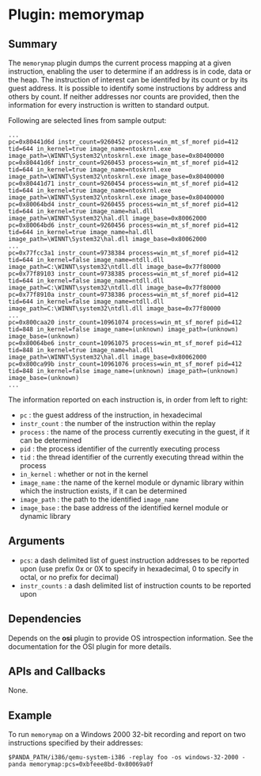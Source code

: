 Plugin: memorymap
===========

Summary
-------

The `memorymap` plugin dumps the current process mapping at a given instruction, enabling the user to determine if an address is in code, data or the heap.  The instruction of interest can be identifed by its count or by its guest address.  It is possible to identify some instructions by address and others by count.  If neither addresses nor counts are provided, then the information for every instruction is written to standard output.

Following are selected lines from sample output:

	...
	pc=0x80441d6d instr_count=9260452 process=win_mt_sf_moref pid=412 tid=644 in_kernel=true image_name=ntoskrnl.exe image_path=\WINNT\System32\ntoskrnl.exe image_base=0x80400000
	pc=0x80441d6f instr_count=9260453 process=win_mt_sf_moref pid=412 tid=644 in_kernel=true image_name=ntoskrnl.exe image_path=\WINNT\System32\ntoskrnl.exe image_base=0x80400000
	pc=0x80441d71 instr_count=9260454 process=win_mt_sf_moref pid=412 tid=644 in_kernel=true image_name=ntoskrnl.exe image_path=\WINNT\System32\ntoskrnl.exe image_base=0x80400000
	pc=0x80064bd4 instr_count=9260455 process=win_mt_sf_moref pid=412 tid=644 in_kernel=true image_name=hal.dll image_path=\WINNT\System32\hal.dll image_base=0x80062000
	pc=0x80064bd6 instr_count=9260456 process=win_mt_sf_moref pid=412 tid=644 in_kernel=true image_name=hal.dll image_path=\WINNT\System32\hal.dll image_base=0x80062000
	...
	pc=0x77fcc3a1 instr_count=9738384 process=win_mt_sf_moref pid=412 tid=644 in_kernel=false image_name=ntdll.dll image_path=C:\WINNT\system32\ntdll.dll image_base=0x77f80000
	pc=0x77f89103 instr_count=9738385 process=win_mt_sf_moref pid=412 tid=644 in_kernel=false image_name=ntdll.dll image_path=C:\WINNT\system32\ntdll.dll image_base=0x77f80000
	pc=0x77f8910a instr_count=9738386 process=win_mt_sf_moref pid=412 tid=644 in_kernel=false image_name=ntdll.dll image_path=C:\WINNT\system32\ntdll.dll image_base=0x77f80000
	...
	pc=0x800caa20 instr_count=10961074 process=win_mt_sf_moref pid=412 tid=848 in_kernel=false image_name=(unknown) image_path=(unknown) image_base=(unknown)
	pc=0x80064be6 instr_count=10961075 process=win_mt_sf_moref pid=412 tid=848 in_kernel=true image_name=hal.dll image_path=\WINNT\System32\hal.dll image_base=0x80062000
	pc=0x800ca99b instr_count=10961076 process=win_mt_sf_moref pid=412 tid=848 in_kernel=false image_name=(unknown) image_path=(unknown) image_base=(unknown)
	...

The information reported on each instruction is, in order from left to right:

- `pc` : the guest address of the instruction, in hexadecimal
- `instr_count` : the number of the instruction within the replay
- `process` : the name of the process currently executing in the guest, if it can be determined
- `pid` : the process identifier of the currently executing process
- `tid` : the thread identifier of the currently executing thread within the process
- `in_kernel` : whether or not in the kernel
- `image_name` : the name of the kernel module or dynamic library within which the instruction exists, if it can be determined
- `image_path` : the path to the identified `image_name`
- `image_base` : the base address of the identified kernel module or dynamic library

Arguments
---------

* `pcs`: a dash delimited list of guest instruction addresses to be reported upon (use prefix 0x or 0X to specify in hexadecimal, 0 to specify in octal, or no prefix for decimal)
* `instr_counts` : a dash delimited list of instruction counts to be reported upon

Dependencies
------------

Depends on the **osi** plugin to provide OS introspection information. See the documentation for the OSI plugin for more details.

APIs and Callbacks
------------------

None.

Example
-------

To run `memorymap` on a Windows 2000 32-bit recording and report on two instructions specified by their addresses:

`$PANDA_PATH/i386/qemu-system-i386 -replay foo -os windows-32-2000 -panda memorymap:pcs=0xbfeee8bd-0x80069a0f`
